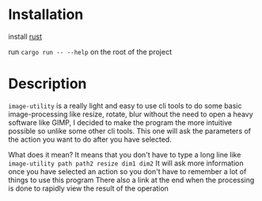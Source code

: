 # Installation
install [rust]("https://www.rust-lang.org/learn/get-started")

run `cargo run -- --help` on the root of the project

# Description
`image-utility` is a really light and easy to use cli tools to do some basic image-processing like 
resize, rotate, blur without the need to open a heavy software like GIMP, I decided
to make the program the more intuitive possible so unlike some other cli tools.
This one will ask the parameters of the action you want to do after you have selected.

What does it mean? It means that you don't have to type a long line like `image-utility path path2 resize dim1 dim2`
It will ask more information once you have selected an action so you don't have to remember a lot of things to use this program
There also a link at the end when the processing is done to rapidly view the result of the operation
